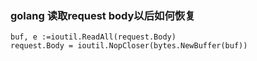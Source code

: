 ### golang 读取request body以后如何恢复
```
buf, e :=ioutil.ReadAll(request.Body)
request.Body = ioutil.NopCloser(bytes.NewBuffer(buf))
```
